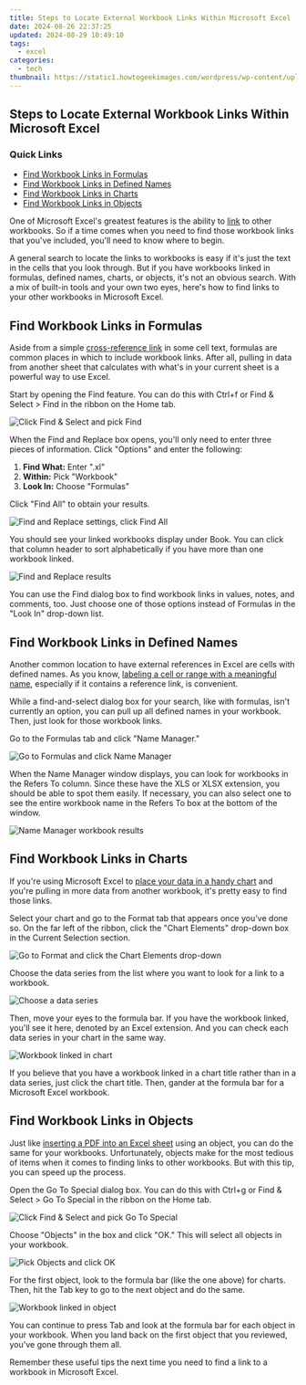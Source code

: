 ```yaml
---
title: Steps to Locate External Workbook Links Within Microsoft Excel
date: 2024-08-26 22:37:25
updated: 2024-08-29 10:49:10
tags:
  - excel
categories:
  - tech
thumbnail: https://static1.howtogeekimages.com/wordpress/wp-content/uploads/2021/04/microsoft-excel-logo.jpg
---
```


## Steps to Locate External Workbook Links Within Microsoft Excel

### Quick Links

* [Find Workbook Links in Formulas](https://extra-tips.techidaily.com/starting-a-podcast-financial-planning-essentials/)
* [Find Workbook Links in Defined Names](https://article-posts.techidaily.com/new-in-2024-cinematic-upgrade-gopro-hero5-black-vs-hero4-silver-edition/)
* [Find Workbook Links in Charts](https://tech-haven.techidaily.com/voice-enabled-chatgpt-on-your-android-device-the-ultimate-how-to/)
* [Find Workbook Links in Objects](https://tech-revival.techidaily.com/bard-by-google-pioneering-a-future-beyond-chatgpt/)

 One of Microsoft Excel's greatest features is the ability to [link](https://extra-guidance.techidaily.com/new-lg-360-vr-headset-review/) to other workbooks. So if a time comes when you need to find those workbook links that you've included, you'll need to know where to begin.

 A general search to locate the links to workbooks is easy if it's just the text in the cells that you look through. But if you have workbooks linked in formulas, defined names, charts, or objects, it's not an obvious search. With a mix of built-in tools and your own two eyes, here's how to find links to your other workbooks in Microsoft Excel.

##  Find Workbook Links in Formulas

 Aside from a simple [cross-reference link](https://extra-information.techidaily.com/in-2024-chic-coverage-for-your-portable-screen/) in some cell text, formulas are common places in which to include workbook links. After all, pulling in data from another sheet that calculates with what's in your current sheet is a powerful way to use Excel.

 Start by opening the Find feature. You can do this with Ctrl+f or Find & Select > Find in the ribbon on the Home tab.

![Click Find & Select and pick Find](https://static1.howtogeekimages.com/wordpress/wp-content/uploads/2021/05/FindSelectFind-Excel.png) 

 When the Find and Replace box opens, you'll only need to enter three pieces of information. Click "Options" and enter the following:

1. **Find What:** Enter ".xl"
2. **Within:** Pick "Workbook"
3. **Look In:** Choose "Formulas"

 Click "Find All" to obtain your results.

![Find and Replace settings, click Find All](https://static1.howtogeekimages.com/wordpress/wp-content/uploads/2021/05/FindAndReplaceSettings-Excel.png) 

 You should see your linked workbooks display under Book. You can click that column header to sort alphabetically if you have more than one workbook linked.

![Find and Replace results](https://static1.howtogeekimages.com/wordpress/wp-content/uploads/2021/05/FindAndReplaceResults-Excel.png) 

 You can use the Find dialog box to find workbook links in values, notes, and comments, too. Just choose one of those options instead of Formulas in the "Look In" drop-down list.

##  Find Workbook Links in Defined Names

 Another common location to have external references in Excel are cells with defined names. As you know, [labeling a cell or range with a meaningful name](https://fox-blue.techidaily.com/2024-approved-mastering-chroma-key-techniques-in-live-broadcasts/), especially if it contains a reference link, is convenient.

 While a find-and-select dialog box for your search, like with formulas, isn't currently an option, you can pull up all defined names in your workbook. Then, just look for those workbook links.

 Go to the Formulas tab and click "Name Manager."

![Go to Formulas and click Name Manager](https://static1.howtogeekimages.com/wordpress/wp-content/uploads/2021/05/FormulasNameManager-Excel.png) 

 When the Name Manager window displays, you can look for workbooks in the Refers To column. Since these have the XLS or XLSX extension, you should be able to spot them easily. If necessary, you can also select one to see the entire workbook name in the Refers To box at the bottom of the window.

![Name Manager workbook results](https://static1.howtogeekimages.com/wordpress/wp-content/uploads/2021/05/FormulasNameManagerResults-Excel.png) 

##  Find Workbook Links in Charts

 If you're using Microsoft Excel to [place your data in a handy chart](https://extra-support.techidaily.com/updated-premium-psd-aesthetic-optimization/) and you're pulling in more data from another workbook, it's pretty easy to find those links.

 Select your chart and go to the Format tab that appears once you've done so. On the far left of the ribbon, click the "Chart Elements" drop-down box in the Current Selection section.

![Go to Format and click the Chart Elements drop-down](https://static1.howtogeekimages.com/wordpress/wp-content/uploads/2021/05/FormatChartElements-Excel.png) 

 Choose the data series from the list where you want to look for a link to a workbook.

![Choose a data series](https://static1.howtogeekimages.com/wordpress/wp-content/uploads/2021/05/FormatChartSeries-Excel.png) 

 Then, move your eyes to the formula bar. If you have the workbook linked, you'll see it here, denoted by an Excel extension. And you can check each data series in your chart in the same way.

![Workbook linked in chart](https://static1.howtogeekimages.com/wordpress/wp-content/uploads/2021/05/FormatChartSeriesResults-Excel.png) 

 If you believe that you have a workbook linked in a chart title rather than in a data series, just click the chart title. Then, gander at the formula bar for a Microsoft Excel workbook.

##  Find Workbook Links in Objects

 Just like [inserting a PDF into an Excel sheet](https://facebook.techidaily.com/your-social-sphere-scan-identifying-these-9-cyber-threat-indicators/) using an object, you can do the same for your workbooks. Unfortunately, objects make for the most tedious of items when it comes to finding links to other workbooks. But with this tip, you can speed up the process.

 Open the Go To Special dialog box. You can do this with Ctrl+g or Find & Select > Go To Special in the ribbon on the Home tab.

![Click Find & Select and pick Go To Special](https://static1.howtogeekimages.com/wordpress/wp-content/uploads/2021/05/FindSelectGoToSpecial-Excel.png) 

 Choose "Objects" in the box and click "OK." This will select all objects in your workbook.

![Pick Objects and click OK](https://static1.howtogeekimages.com/wordpress/wp-content/uploads/2021/05/FindSelectGoToSpecialObjects-Excel.png) 

 For the first object, look to the formula bar (like the one above) for charts. Then, hit the Tab key to go to the next object and do the same.

![Workbook linked in object](https://static1.howtogeekimages.com/wordpress/wp-content/uploads/2021/05/ObjectResults-Excel.png) 

 You can continue to press Tab and look at the formula bar for each object in your workbook. When you land back on the first object that you reviewed, you've gone through them all.

 Remember these useful tips the next time you need to find a link to a workbook in Microsoft Excel.

<ins class="adsbygoogle"
     style="display:block"
     data-ad-format="autorelaxed"
     data-ad-client="ca-pub-7571918770474297"
     data-ad-slot="1223367746"></ins>



<ins class="adsbygoogle"
     style="display:block"
     data-ad-client="ca-pub-7571918770474297"
     data-ad-slot="8358498916"
     data-ad-format="auto"
     data-full-width-responsive="true"></ins>
